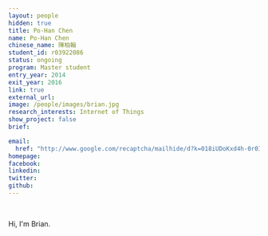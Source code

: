```yaml
---
layout: people
hidden: true
title: Po-Han Chen
name: Po-Han Chen
chinese_name: 陳柏翰
student_id: r03922086
status: ongoing
program: Master student
entry_year: 2014
exit_year: 2016
link: true
external_url:
image: /people/images/brian.jpg
research_interests: Internet of Things
show_project: false
brief: 

email:
  href: "http://www.google.com/recaptcha/mailhide/d?k=018iUDoKxd4h-0r0IU4sXpyw==&amp;c=56Z5aO3LX3ky6cljiinTv9udjlgwHKFEAnIeZU0VPBs=" onclick="window.open('http://www.google.com/recaptcha/mailhide/d?k\\075018iUDoKxd4h-0r0IU4sXpyw\\75\\75\\46c\\07556Z5aO3LX3ky6cljiinTv9udjlgwHKFEAnIeZU0VPBs\\075', '', 'toolbar=0,scrollbars=0,location=0,statusbar=0,menubar=0,resizable=0,width=500,height=300'); return false;"
homepage: 
facebook:
linkedin: 
twitter: 
github: 
---
```


<br />

Hi, I'm Brian. 